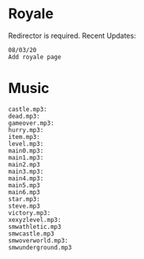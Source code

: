 # Royale
Redirector is required. Recent Updates:
```
08/03/20
Add royale page
```
# Music
```
castle.mp3: 
dead.mp3: 
gameover.mp3: 
hurry.mp3: 
item.mp3: 
level.mp3: 
main0.mp3: 
main1.mp3: 
main2.mp3 
main3.mp3: 
main4.mp3: 
main5.mp3 
main6.mp3 
star.mp3: 
steve.mp3 
victory.mp3: 
xexyzlevel.mp3: 
smwathletic.mp3 
smwcastle.mp3 
smwoverworld.mp3: 
smwunderground.mp3 

